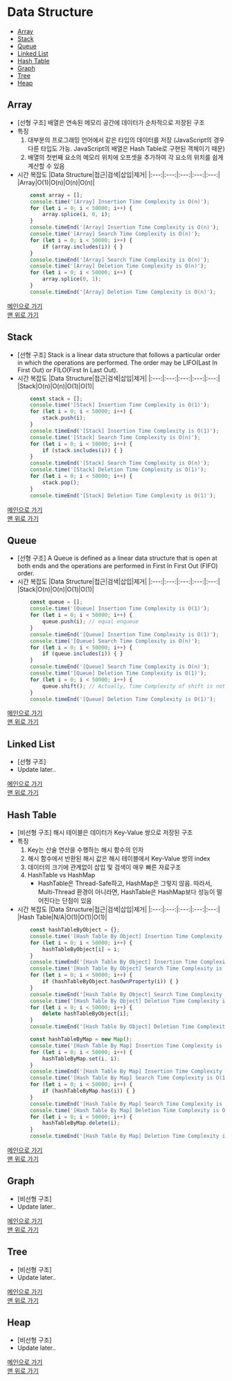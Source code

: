 # Data Structure

* [Array](#array)
* [Stack](#stack)
* [Queue](#queue)
* [Linked List](#linked-list)
* [Hash Table](#hash-table)
* [Graph](#graph)
* [Tree](#tree)
* [Heap](#heap)

## Array
- [선형 구조] 배열은 연속된 메모리 공간에 데이터가 순차적으로 저장된 구조
- 특징
    1. 대부분의 프로그래밍 언어에서 같은 타입의 데이터를 저장 (JavaScript의 경우 다른 타입도 가능. JavaScript의 배열은 Hash Table로 구현된 객체이기 때문)
    1. 배열의 첫번째 요소의 메모리 위치에 오프셋을 추가하여 각 요소의 위치를 쉽게 계산할 수 있음
- 시간 복잡도
    |Data Structure|접근|검색|삽입|제거|
    |:---:|:---:|:---:|:---:|:---:|
    |Array|O(1)|O(n)|O(n)|O(n)|
    ```javascript
        const array = [];
        console.time('[Array] Insertion Time Complexity is O(n)');
        for (let i = 0; i < 50000; i++) {
            array.splice(i, 0, i);
        }
        console.timeEnd('[Array] Insertion Time Complexity is O(n)');
        console.time('[Array] Search Time Complexity is O(n)');
        for (let i = 0; i < 50000; i++) {
            if (array.includes(i)) { }
        }
        console.timeEnd('[Array] Search Time Complexity is O(n)');
        console.time('[Array] Deletion Time Complexity is O(n)');
        for (let i = 0; i < 50000; i++) {
            array.splice(0, 1);
        }
        console.timeEnd('[Array] Deletion Time Complexity is O(n)');
    ```

[메인으로 가기](https://github.com/sekhyuni/frontend-basic-concept)</br>
[맨 위로 가기](#data-structure)
## Stack
- [선형 구조] Stack is a linear data structure that follows a particular order in which the operations are performed. The order may be LIFO(Last In First Out) or FILO(First In Last Out).
- 시간 복잡도
    |Data Structure|접근|검색|삽입|제거|
    |:---:|:---:|:---:|:---:|:---:|
    |Stack|O(n)|O(n)|O(1)|O(1)|
    ```javascript
        const stack = [];
        console.time('[Stack] Insertion Time Complexity is O(1)');
        for (let i = 0; i < 50000; i++) {
            stack.push(i);
        }
        console.timeEnd('[Stack] Insertion Time Complexity is O(1)');
        console.time('[Stack] Search Time Complexity is O(n)');
        for (let i = 0; i < 50000; i++) {
            if (stack.includes(i)) { }
        }
        console.timeEnd('[Stack] Search Time Complexity is O(n)');
        console.time('[Stack] Deletion Time Complexity is O(1)');
        for (let i = 0; i < 50000; i++) {
            stack.pop();
        }
        console.timeEnd('[Stack] Deletion Time Complexity is O(1)');
    ```

[메인으로 가기](https://github.com/sekhyuni/frontend-basic-concept)</br>
[맨 위로 가기](#data-structure)
## Queue
- [선형 구조] A Queue is defined as a linear data structure that is open at both ends and the operations are performed in First In First Out (FIFO) order.
- 시간 복잡도
    |Data Structure|접근|검색|삽입|제거|
    |:---:|:---:|:---:|:---:|:---:|
    |Stack|O(n)|O(n)|O(1)|O(1)|
    ```javascript
        const queue = [];
        console.time('[Queue] Insertion Time Complexity is O(1)');
        for (let i = 0; i < 50000; i++) {
            queue.push(i); // equal enqueue
        }
        console.timeEnd('[Queue] Insertion Time Complexity is O(1)');
        console.time('[Queue] Search Time Complexity is O(n)');
        for (let i = 0; i < 50000; i++) {
            if (queue.includes(i)) { }
        }
        console.timeEnd('[Queue] Search Time Complexity is O(n)');
        console.time('[Queue] Deletion Time Complexity is O(1)');
        for (let i = 0; i < 50000; i++) {
            queue.shift(); // Actually, Time Complexity of shift is not O(1), but O(n). However, Time Complexity: dequeue < shift < splice. So, sometimes using shift is no problem
        }
        console.timeEnd('[Queue] Deletion Time Complexity is O(1)');
    ```

[메인으로 가기](https://github.com/sekhyuni/frontend-basic-concept)</br>
[맨 위로 가기](#data-structure)
## Linked List
- [선형 구조]
- Update later..

[메인으로 가기](https://github.com/sekhyuni/frontend-basic-concept)</br>
[맨 위로 가기](#data-structure)
## Hash Table
- [비선형 구조] 해시 테이블은 데이터가 Key-Value 쌍으로 저장된 구조
- 특징
    1. Key는 산술 연산을 수행하는 해시 함수의 인자
    1. 해시 함수에서 반환된 해시 값은 해시 테이블에서 Key-Value 쌍의 index
    1. 데이터의 크기에 관계없이 삽입 및 검색이 매우 빠른 자료구조
    1. HashTable vs HashMap
        - HashTable은 Thread-Safe하고, HashMap은 그렇지 않음. 따라서, Multi-Thread 환경이 아니라면, HashTable은 HashMap보다 성능이 떨어진다는 단점이 있음
- 시간 복잡도
    |Data Structure|접근|검색|삽입|제거|
    |:---:|:---:|:---:|:---:|:---:|
    |Hash Table|N/A|O(1)|O(1)|O(1)|
    ```javascript
        const hashTableByObject = {};
        console.time('[Hash Table By Object] Insertion Time Complexity is O(1)');
        for (let i = 0; i < 50000; i++) {
            hashTableByObject[i] = i;
        }
        console.timeEnd('[Hash Table By Object] Insertion Time Complexity is O(1)');
        console.time('[Hash Table By Object] Search Time Complexity is O(1)');
        for (let i = 0; i < 50000; i++) {
            if (hashTableByObject.hasOwnProperty(i)) { }
        }
        console.timeEnd('[Hash Table By Object] Search Time Complexity is O(1)');
        console.time('[Hash Table By Object] Deletion Time Complexity is O(1)');
        for (let i = 0; i < 50000; i++) {
            delete hashTableByObject[i];
        }
        console.timeEnd('[Hash Table By Object] Deletion Time Complexity is O(1)');

        const hashTableByMap = new Map();
        console.time('[Hash Table By Map] Insertion Time Complexity is O(1)');
        for (let i = 0; i < 50000; i++) {
            hashTableByMap.set(i, i);
        }
        console.timeEnd('[Hash Table By Map] Insertion Time Complexity is O(1)');
        console.time('[Hash Table By Map] Search Time Complexity is O(1)');
        for (let i = 0; i < 50000; i++) {
            if (hashTableByMap.has(i)) { }
        }
        console.timeEnd('[Hash Table By Map] Search Time Complexity is O(1)');
        console.time('[Hash Table By Map] Deletion Time Complexity is O(1)');
        for (let i = 0; i < 50000; i++) {
            hashTableByMap.delete(i);
        }
        console.timeEnd('[Hash Table By Map] Deletion Time Complexity is O(1)');
    ```

[메인으로 가기](https://github.com/sekhyuni/frontend-basic-concept)</br>
[맨 위로 가기](#data-structure)
## Graph
- [비선형 구조]
- Update later..

[메인으로 가기](https://github.com/sekhyuni/frontend-basic-concept)</br>
[맨 위로 가기](#data-structure)
## Tree
- [비선형 구조]
- Update later..

[메인으로 가기](https://github.com/sekhyuni/frontend-basic-concept)</br>
[맨 위로 가기](#data-structure)
## Heap
- [비선형 구조]
- Update later..

[메인으로 가기](https://github.com/sekhyuni/frontend-basic-concept)</br>
[맨 위로 가기](#data-structure)